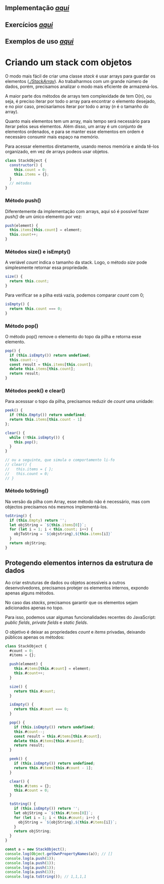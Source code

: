 ## Implementação _[aqui](./Stack.js)_

## Exercícios _[aqui](./exercises.js)_

## Exemplos de uso _[aqui](./exemplos_de_uso/README.md)_

# Criando um stack com objetos

O modo mais fácil de criar uma classe _stack_ é usar arrays para guardar os elementos (_[./StackArray](./StackArray.js)_). Ao trabalharmos com um grande número de dados, porém, precisamos analizar o modo mais eficiente de armazená-los.

A maior parte dos métodos de arrays tem complexidade de tem O(n), ou seja, é preciso iterar por todo o array para encontrar o elemento desejado, e no pior caso, precisaríamos iterar por todo o array (_n_ é o tamanho do array).

Quanto mais elementos tem um array, mais tempo será necessário para iterar pelos seus elementos. Além disso, um array é um conjunto de elementos ordenados, e para se manter esse elementos em ordem é necessáro consumir mais espaço na memório.

Para acessar elementos diretamente, usando menos memória e ainda tê-los organizado, em vez de arrays podeos usar objetos.

```javascript
class StackObject {
  constructor() {
    this.count = 0;
    this.items = {};
  }
  // métodos
}
```

### Método push()

Diferentemente da implementação com arrays, aqui só é possível fazer _push()_ de um único elemento por vez:

```javascript
push(element) {
  this.items[this.count] = element;
  this.count++;
}
```

### Métodos size() e isEmpty()

A veriável _count_ indica o tamanho da stack. Logo, o método _size_ pode simplesmente retornar essa propriedade.

```javascript
size() {
  return this.count;
}
```

Para verificar se a pilha está vazia, podemos comparar _count_ com 0;

```javascript
isEmpty() {
  return this.count === 0;
}
```

### Método pop()

O método pop() remove o elemento do topo da pilha e retorna esse elemento.

```javascript
pop() {
  if (this.isEmpty()) return undefined;
  this.count--;
  const result = this.items[this.count];
  delete this.items[this.count];
  return result;
}
```

### Métodos peek() e clear()

Para acesssar o topo da pilha, precisamos reduzir de _count_ uma unidade:

```javascript
peek() {
  if (this.Empty()) return undefined;
  return this.items[this.count - 1]
};

clear() {
  while (!this.isEmpty()) {
    this.pop();
  }
}

// ou a seguinte, que simula o comportamento li-fo
// clear() {
//   this.items = { };
//   this.count = 0;
// }
```

### Método toString()

Na versão da pilha com Array, esse método não é necessário, mas com objectos precisamos nós mesmos implementá-los.

```javascript
toString() {
  if (this.Empty) return '';
  let objString = `${this.items[0]}`;
  for (let i = 1; i < this.count; i++) {
    objToString = `${objstring},${this.items[i]}`
  }
  return objString;
}
```

## Protegendo elementos internos da estrutura de dados

Ao criar estruturas de dados ou objetos acessíveis a outros desenvolvedores, precisamos protejer os elementos internos, expondo apenas alguns métodos.

No caso das _stacks_, precisamos garantir que os elementos sejam adicionados apenas no topo.

Para isso, podemos usar algumas funcionalidades recentes do JavaScript: _public fields_, _private fields_ e _static fields_.

O objetivo é deixar as propriedades _count_ e _items_ privadas, deixando públicos apenas os métodos:

```javascript
class StackObject {
  #count = 0;
  #items = {};

  push(element) {
    this.#items[this.#count] = element;
    this.#count++;
  }

  size() {
    return this.#count;
  }

  isEmpty() {
    return this.#count === 0;
  }

  pop() {
    if (this.isEmpty()) return undefined;
    this.#count--;
    const result = this.#items[this.#count];
    delete this.#items[this.#count];
    return result;
  }

  peek() {
    if (this.isEmpty()) return undefined;
    return this.#items[this.#count - 1];
  }

  clear() {
    this.#items = {};
    this.#count = 0;
  }

  toString() {
    if (this.isEmpty()) return '';
    let objString = `${this.#items[0]}`;
    for (let i = 1; i < this.#count; i++) {
      objString = `${objString},${this.#items[i]}`;
    }
    return objString;
  }
}

const a = new StackObject();
console.log(Object.getOwnPropertyNames(a)); // []
console.log(a.push(1));
console.log(a.push(1));
console.log(a.push(1));
console.log(a.push(1));
console.log(a.toString()); // 1,1,1,1
```
